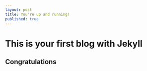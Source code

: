 ```yaml
---
layout: post
title: You're up and running!
published: true
---
```


# This is your first blog with Jekyll
## Congratulations